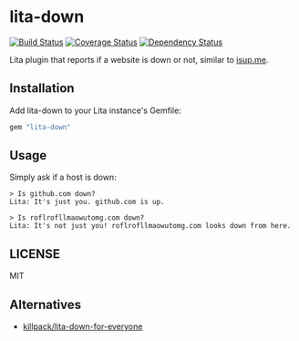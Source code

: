 # lita-down
[![Build Status](https://travis-ci.org/nTraum/lita-down.svg?branch=master)](https://travis-ci.org/nTraum/lita-down)
[![Coverage Status](https://coveralls.io/repos/nTraum/lita-down/badge.svg?branch=master&service=github)](https://coveralls.io/github/nTraum/lita-down?branch=master)
[![Dependency Status](https://gemnasium.com/nTraum/lita-down.svg)](https://gemnasium.com/nTraum/lita-down)

Lita plugin that reports if a website is down or not, similar to [isup.me](http://isup.me).

## Installation
Add lita-down to your Lita instance's Gemfile:

```ruby
gem "lita-down"
```

## Usage
Simply ask if a host is down:

```
> Is github.com down?
Lita: It's just you. github.com is up.
```

```
> Is roflrofllmaowutomg.com down?
Lita: It's not just you! roflrofllmaowutomg.com looks down from here.
```

## LICENSE
MIT

## Alternatives
* [killpack/lita-down-for-everyone](https://github.com/killpack/lita-down-for-everyone)
